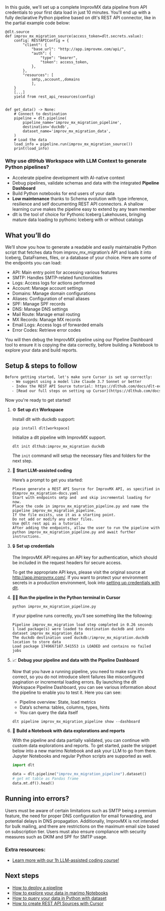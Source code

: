 In this guide, we'll set up a complete ImprovMX data pipeline from API credentials to your first data load in just 10 minutes. You'll end up with a fully declarative Python pipeline based on dlt's REST API connector, like in the partial example code below:

```python-outcome
@dlt.source
def improv_mx_migration_source(access_token=dlt.secrets.value):
    config: RESTAPIConfig = {
        "client": {
            "base_url": "http://app.improvmx.com/api/",
            "auth": {
                "type": "bearer",
                "token": access_token,
            },
        },
        "resources": [
            smtp,,account,,domains
            ],
    }
    [...]
    yield from rest_api_resources(config)


def get_data() -> None:
    # Connect to destination
    pipeline = dlt.pipeline(
        pipeline_name='improv_mx_migration_pipeline',
        destination='duckdb',
        dataset_name='improv_mx_migration_data', 
    )
    # Load the data
    load_info = pipeline.run(improv_mx_migration_source())
    print(load_info) 
```

### Why use dltHub Workspace with LLM Context to generate Python pipelines?

- Accelerate pipeline development with AI-native context
- Debug pipelines, validate schemas and data with the integrated **Pipeline Dashboard**
- Build Python notebooks for end users of your data
- **Low maintenance** thanks to Schema evolution with type inference, resilience and self documenting REST API connectors. A shallow learning curve makes the pipeline easy to extend by any team member
- dlt is the tool of choice for Pythonic Iceberg Lakehouses, bringing mature data loading to pythonic Iceberg with or without catalogs

## What you’ll do

We’ll show you how to generate a readable and easily maintainable Python script that fetches data from improv_mx_migration’s API and loads it into Iceberg, DataFrames, files, or a database of your choice. Here are some of the endpoints you can load:

- API: Main entry point for accessing various features
- SMTP: Handles SMTP-related functionalities
- Logs: Access logs for actions performed
- Account: Manage account settings
- Domains: Manage domain configurations
- Aliases: Configuration of email aliases
- SPF: Manage SPF records
- DNS: Manage DNS settings
- Mail Route: Manage email routing
- MX Records: Manage MX records
- Email Logs: Access logs of forwarded emails
- Error Codes: Retrieve error codes

You will then debug the ImprovMX pipeline using our Pipeline Dashboard tool to ensure it is copying the data correctly, before building a Notebook to explore your data and build reports.

## Setup & steps to follow

```default
Before getting started, let's make sure Cursor is set up correctly:
   - We suggest using a model like Claude 3.7 Sonnet or better
   - Index the REST API Source tutorial: https://dlthub.com/docs/dlt-ecosystem/verified-sources/rest_api/ and add it to context as **@dlt rest api**
   - [Read our full steps on setting up Cursor](https://dlthub.com/docs/dlt-ecosystem/llm-tooling/cursor-restapi#23-configuring-cursor-with-documentation)
```

Now you're ready to get started!

1. ⚙️ **Set up `dlt` Workspace**
    
    Install dlt with duckdb support:
    ```shell
    pip install dlt[workspace]
    ```

    Initialize a dlt pipeline with ImprovMX support.
    ```shell
    dlt init dlthub:improv_mx_migration duckdb
    ```

    The `init` command will setup the necessary files and folders for the next step.
    
2. 🤠 **Start LLM-assisted coding**
    
    Here’s a prompt to get you started:
    
    ```prompt
    Please generate a REST API Source for ImprovMX API, as specified in @improv_mx_migration-docs.yaml 
    Start with endpoints smtp and  and skip incremental loading for now. 
    Place the code in improv_mx_migration_pipeline.py and name the pipeline improv_mx_migration_pipeline. 
    If the file exists, use it as a starting point. 
    Do not add or modify any other files. 
    Use @dlt rest api as a tutorial. 
    After adding the endpoints, allow the user to run the pipeline with python improv_mx_migration_pipeline.py and await further instructions.
    ```

    
3. 🔒 **Set up credentials** 
    
    The ImprovMX API requires an API key for authentication, which should be included in the request headers for secure access.
    
    To get the appropriate API keys, please visit the original source at http://app.improvmx.com/.
    If you want to protect your environment secrets in a production environment, look into [setting up credentials with dlt](https://dlthub.com/docs/walkthroughs/add_credentials).
    
4. 🏃‍♀️ **Run the pipeline in the Python terminal in Cursor**
    
    ```shell
    python improv_mx_migration_pipeline.py
    ```
    
    If your pipeline runs correctly, you’ll see something like the following:
    
    ```shell
    Pipeline improv_mx_migration load step completed in 0.26 seconds
    1 load package(s) were loaded to destination duckdb and into dataset improv_mx_migration_data
    The duckdb destination used duckdb:/improv_mx_migration.duckdb location to store data
    Load package 1749667187.541553 is LOADED and contains no failed jobs
    ```
    
5. 📈 **Debug your pipeline and data with the Pipeline Dashboard**

    Now that you have a running pipeline, you need to make sure it’s correct, so you do not introduce silent failures like misconfigured pagination or incremental loading errors. By launching the dlt Workspace Pipeline Dashboard, you can see various information about the pipeline to enable you to test it. Here you can see:
    - Pipeline overview: State, load metrics
    - Data’s schema: tables, columns, types, hints
    - You can query the data itself
    
    ```shell
    dlt pipeline improv_mx_migration_pipeline show --dashboard
    ```
    
6. 🐍 **Build a Notebook with data explorations and reports**

    With the pipeline and data partially validated, you can continue with custom data explorations and reports. To get started, paste the snippet below into a new marimo Notebook and ask your LLM to go from there. Jupyter Notebooks and regular Python scripts are supported as well.

    
    ```python
    import dlt

   data = dlt.pipeline("improv_mx_migration_pipeline").dataset()
   # get mt table as Pandas frame
   data.mt.df().head()
    ```

## Running into errors?

Users must be aware of certain limitations such as SMTP being a premium feature, the need for proper DNS configuration for email forwarding, and potential delays in DNS propagation. Additionally, ImprovMX is not intended for bulk mailing, and there are restrictions on the maximum email size based on subscription tier. Users must also ensure compliance with security measures such as DKIM and SPF for SMTP usage.

### Extra resources:

- [Learn more with our 1h LLM-assisted coding course!](https://www.youtube.com/watch?v=GGid70rnJuM)

## Next steps

- [How to deploy a pipeline](https://dlthub.com/docs/walkthroughs/deploy-a-pipeline)
- [How to explore your data in marimo Notebooks](https://dlthub.com/docs/general-usage/dataset-access/marimo)
- [How to query your data in Python with dataset](https://dlthub.com/docs/general-usage/dataset-access/dataset)
- [How to create REST API Sources with Cursor](https://dlthub.com/docs/dlt-ecosystem/llm-tooling/cursor-restapi)